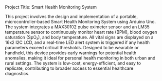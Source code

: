 Project Title: Smart Health Monitoring System

This project involves the design and implementation of a portable, microcontroller-based Smart Health Monitoring System using Arduino Uno. 
The system integrates a MAX30102 pulse oximeter sensor and an LM35 temperature sensor to continuously monitor heart rate (BPM), blood oxygen saturation (SpO₂), and body temperature. 
All vital signs are displayed on a 16x2 I2C LCD, and a real-time LED alert system is triggered if any health parameters exceed critical thresholds. 
Designed to be wearable or handheld, this device provides early warnings for potential health anomalies, making it ideal for personal health monitoring in both urban and rural settings. 
The system is low-cost, energy-efficient, and easy to replicate, contributing to broader access to essential healthcare diagnostics.
